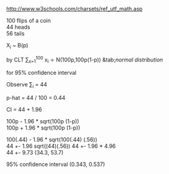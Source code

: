 http://www.w3schools.com/charsets/ref_utf_math.asp


100 flips of a coin  
44 heads  
56 tails 

X<sub>i</sub> ~ B(p)  

by CLT &sum;<sub>x=1</sub><sup>100</sup> x<sub>i</sub> &#8763; N(100p,100p(1-p))  &tab;<em>normal distribution</em>

for 95% confidence interval

Observe &sum;<sub>i</sub> = 44  

p-hat = 44 / 100 = 0.44  

CI = 44 + 1.96 

100p - 1.96 * sqrt(100p (1-p))  
100p + 1.96 * sqrt(100p (1-p))  

100(.44) - 1.96 * sqrt(100(.44) (.56))   
44 +- 1.96 sqrt((44)(.56))
44 +- 1.96 * 4.96  
44 +- 9.73
(34.3, 53.7)

95% confidence interval (0.343, 0.537)


